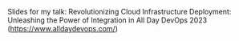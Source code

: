 Slides for my talk: Revolutionizing Cloud Infrastructure Deployment: Unleashing the Power of Integration in All Day DevOps 2023 (https://www.alldaydevops.com/)
